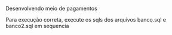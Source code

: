 Desenvolvendo meio de pagamentos

Para execução correta, execute os sqls dos arquivos banco.sql e banco2.sql em sequencia